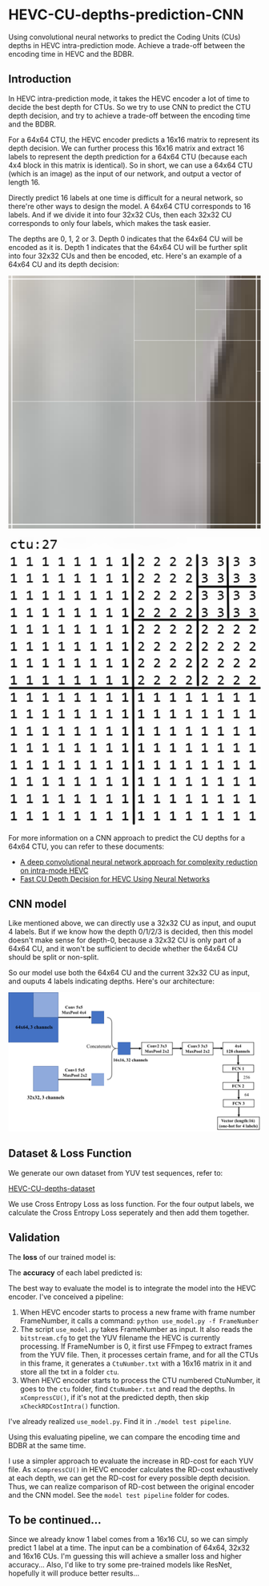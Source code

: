 # HEVC-CU-depths-prediction-CNN
Using convolutional neural networks to predict the Coding Units (CUs) depths in HEVC intra-prediction mode. Achieve a trade-off between the encoding time in HEVC and the BDBR.

## Introduction
In HEVC intra-prediction mode, it takes the HEVC encoder a lot of time to decide the best depth for CTUs. So we try to use CNN to predict the CTU depth decision, and try to achieve a trade-off between the encoding time and the BDBR.

For a 64x64 CTU, the HEVC encoder predicts a 16x16 matrix to represent its depth decision. We can further process this 16x16 matrix and extract 16 labels to represent the depth prediction for a 64x64 CTU (because each 4x4 block in this matrix is identical). So in short, we can use a 64x64 CTU (which is an image) as the input of our network, and output a vector of length 16.

Directly predict 16 labels at one time is difficult for a neural network, so there're other ways to design the model. A 64x64 CTU corresponds to 16 labels. And if we divide it into four 32x32 CUs, then each 32x32 CU corresponds to only four labels, which makes the task easier.

The depths are 0, 1, 2 or 3. Depth 0 indicates that the 64x64 CU will be encoded as it is. Depth 1 indicates that the 64x64 CU will be further split into four 32x32 CUs and then be encoded, etc. Here's an example of a 64x64 CU and its depth decision:

![64CU](_v_images/20191116110752638_8757.png)

![CU depths](_v_images/20191116110808920_18707.png)

For more information on a CNN approach to predict the CU depths for a 64x64 CTU, you can refer to these documents:

- [A deep convolutional neural network approach for complexity reduction on intra-mode HEVC](https://ieeexplore.ieee.org/document/8019316)
- [Fast CU Depth Decision for HEVC Using Neural Networks](https://ieeexplore.ieee.org/document/8361836)

## CNN model
Like mentioned above, we can directly use a 32x32 CU as input, and ouput 4 labels. But if we know how the depth 0/1/2/3 is decided, then this model doesn't make sense for depth-0, because a 32x32 CU is only part of a 64x64 CU, and it won't be sufficient to decide whether the 64x64 CU should be split or non-split.

So our model use both the 64x64 CU and the current 32x32 CU as input, and ouputs 4 labels indicating depths. Here's our architecture:

![cnn_model](_v_images/20191116195804171_10635.png)

## Dataset & Loss Function
We generate our own dataset from YUV test sequences, refer to:

[HEVC-CU-depths-dataset](https://github.com/wolverinn/HEVC-CU-depths-dataset)

We use Cross Entropy Loss as loss function. For the four output labels, we calculate the Cross Entropy Loss seperately and then add them together.

## Validation
The **loss** of our trained model is: 

The **accuracy** of each label predicted is: 

The best way to evaluate the model is to integrate the model into the HEVC encoder. I've conceived a pipeline:

1. When HEVC encoder starts to process a new frame with frame number FrameNumber, it calls a command: ```python use_model.py -f FrameNumber```
2. The script ```use_model.py``` takes FrameNumber as input. It also reads the ```bitstream.cfg``` to get the YUV filename the HEVC is currently processing. If FrameNumber is 0, it first use FFmpeg to extract frames from the YUV file. Then, it processes certain frame, and for all the CTUs in this frame, it generates a ```CtuNumber.txt``` with a 16x16 matrix in it and store all the txt in a folder ```ctu```.
3. When HEVC encoder starts to process the CTU numbered CtuNumber, it goes to the ```ctu``` folder, find ```CtuNumber.txt``` and read the depths. In ```xCompressCU()```, if it's not at the predicted depth, then skip ```xCheckRDCostIntra()``` function.

I've already realized ```use_model.py```. Find it in ```./model test pipeline```.

Using this evaluating pipeline, we can compare the encoding time and BDBR at the same time.

I use a simpler approach to evaluate the increase in RD-cost for each YUV file. As ```xCompressCU()``` in HEVC encoder calculates the RD-cost exhaustively at each depth, we can get the RD-cost for every possible depth decision. Thus, we can realize comparison of RD-cost between the original encoder and the CNN model. See the ```model test pipeline``` folder for codes.

## To be continued...
Since we already know 1 label comes from a 16x16 CU, so we can simply predict 1 label at a time. The input can be a combination of 64x64, 32x32 and 16x16 CUs. I'm guessing this will achieve a smaller loss and higher accuracy... Also, I'd like to try some pre-trained models like ResNet, hopefully it will produce better results...